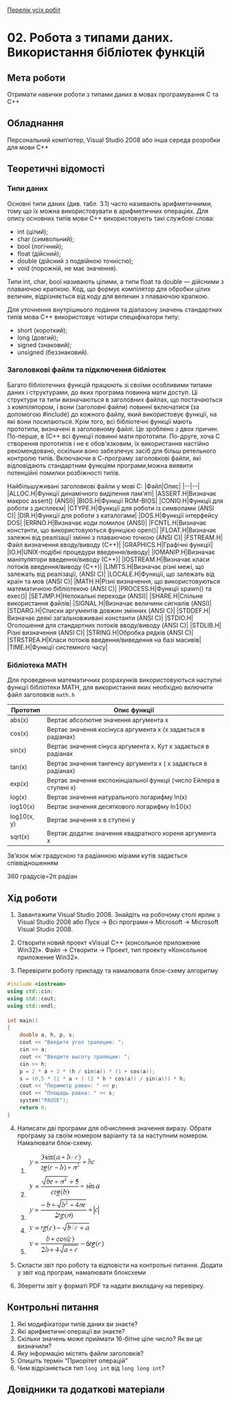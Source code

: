 [Перелік усіх робіт](README.md)

# 02. Робота з типами даних. Використання бібліотек функцій

## Мета роботи 

Отримати навички роботи з типами даних в мовах програмування C та С++

## Обладнання

Персональний комп’ютер, Visual Studio 2008 або інша середа розробки для мови C++

## Теоретичні відомості

### Типи даних

Основні типи даних (див. табл. 3.1) часто називають арифметичними, тому що їх можна використовувати в арифметичних операціях. Для опису основних типів мови C++ використовують такі службові слова:

* int (цілий);
* char (символьний);
* bool (логічний);
* float (дійсний);
* double (дійсний з подвійною точністю);
* void (порожній, не має значення).

Типи int, char, bool називають цілими, а типи float та double — дійсними з плаваючою крапкою. Код, що формує компілятор для обробки цілих величин, відрізняється від коду для величин з плаваючою крапкою.

Для уточнення внутрішнього подання та діапазону значень стандартних типів мова C++ використовує чотири специфікатори типу:

* short (короткий);
* long (довгий);
* signed (знаковий);
* unsigned (беззнаковий).

### Заголовкові файли та підключення бібліотек

Багато бібліотечних функцій працюють зі своїми особливими типами даних і структурами, до яких програма повинна мати доступ. Ці структури та типи визначаються в заголовних файлах, що постачаються з компілятором, і вони (заголовні файли) повинні включатися (за допомогою #include) до кожного файлу, який використовує функції, на які вони посилаються. Крім того, всі бібліотечні функції мають прототипи, визначені в заголовному файлі. Це зроблено з двох причин. По-перше, в (С++ всі функції повинні мати прототипи. По-друге, хоча С створення прототипів і не є обов'язковим, їх використання настійно рекомендовано, оскільки воно забезпечує засіб для більш ретельного контролю типів. Включаючи в С-програму заголовкові файли, які відповідають стандартним функціям програми,можна виявити потенційні помилки розбіжності типів.

Найбільшуживані заголовкові файли у мові С:
|Файл|Опис|
|--|--|
|ALLOC.Н|Функції динамічного виділення пам'яті|
|ASSERT.H|Визначає макрос assert() (ANSI)|
|BIOS.H|Функції ROM-BIOS|
|CONIO.H|Функції для роботи з дисплеєм|
|CTYPE.H|Функції для роботи із символами (ANSI С)|
|DIR.H|Функції для роботи з каталогами|
|DOS.H|Функції інтерфейсу DOS|
|ERRNO.H|Визначає коди помилок (ANSI)|
|FCNTL.H|Визначає константи, що використовуються функцією ореn()|
|FLOAT.H|Визначає залежні від реалізації змінні з плаваючою точкою (ANSI С)|
|FSTREAM.H|Файл визначення вводу/виводу (С++)|
|GRAPHICS.Н|Графічні функції|
|IO.Н|UNIX-подібні процедури введення/виводу|
|IOMANIP.H|Визначає маніпулятори введення/виводу (С++)|
|IOSTREAM.H|Визначає класи потоків введення/виводу (С++)|
|LIMITS.Н|Визначає різні межі, що залежать від реалізації, (ANSI С)|
|LOCALE.Н|Функції, що залежать від країн та мов (ANSI С)|
|МАТН.Н|Різні визначення, що використовуються математичною бібліотекою (ANSI С)|
|PROCESS.H|Функції spawn() та ехес()|
|SETJMP.H|Нелокальні переходи (ANSI)|
|SHARE.H|Спільне використання файлів|
|SIGNAL.H|Визначає величини сигналів (ANSI)|
|STDARG.H|Списки аргументів довжин змінних (ANSI С)|
|STDDEF.H|Визначає деякі загальновживані константи (ANSI С)|
|STDIO.H|Оголошення для стандартних потоків вводу/виводу (ANSI C)|
|STDLIB.H|Різні визначення (ANSI С)|
|STRING.H|Обробка рядків (ANSI С)|
|STRSTREA.H|Класи потоків введення/виведення на базі масивів|
|TIME.H|Функції системного часу|


### Бібліотека MATH

Для проведення математичних розрахунків використовуються наступні функції бібліотеки MATH, для використання яких необхідно включити файл заголовків `math.h`

|Прототип|Опис функції|
|--------|------------|
|abs(x)|Вертає абсолютне значення аргумента x|
|cos(x)|Вертає значення косінуса аргумента х (х задається в радіанах)|
|sin(x)|Вертає значення сінуса аргумента х. Кут х задається в радіанах|
|tan(x)|Вертає значення тангенсу аргумента х ( х задається в радіанах)|
|exp(x)|Вертає значення експонінціальної функціі (число Ейлера в ступені х)|
|log(x)|Вертає значення натурального логарифму ln(x)|
|log10(x)|Вертає значення десяткового логарифму ln10(x)|
|log10(x, y)|Вертає значення x в ступені y|
|sqrt(x)|Вертає додатнє значення квадратного кореня аргумента х|

Зв’язок між градусною та радіанною мірами кутів задається співвідношенням

360 градусів\=2π радіан

## Хід роботи

1. Завантажити Visual Studio 2008. Знайдіть на робочому столі ярлик з Visual Studio 2008 або Пуск → Всі програми→ Microsoft → Microsoft Visual Studio 2008.

2. Створити новий проект «Visual C++ (консольное приложение Win32)». Файл → Cтворити → Проект, тип проекту «Консольное приложение Win32».

3. Перевірити роботу прикладу та намалювати блок-схему алгоритму
```cpp
#include <iostream>
using std::cin;
using std::cout;
using std::endl;
 
int main() 
{
    double a, h, p, s;
    cout << "Введите угол трапеции: ";
    cin >> a;
    cout << "Введите высоту трапеции: ";
    cin >> h;
    p = 2 * a + 2 * (h / sin(a)) * (1 + cos(a));
    s = (0,5 * (2 * a + ( (2 * h * cos(a)) / sin(a))) * h;
    cout << "Периметр равен: " << p;
    cout << "Площадь равна: " << s;
    system("PAUSE");
    return 0;
}
```

4. Написати дві програми для обчислення значення виразу. Обрати програму за своїм номером варіанту та за наступним номером. Намалювати блок-схему.

	1. ![](img/02-020.gif) 
	2. ![](img/02-030.gif) 
	3. ![](img/02-040.gif) 
	4. ![](img/02-050.gif)
	5. ![](img/02-060.gif) 

5. Скласти звіт про роботу та відповісти на контрольні питання. Додати у звіт код програм, намалювати блоксхеми
6. Зберегти звіт у форматі PDF та надати викладачу на перевірку.

## Контрольні питання

1. Які модифікатори типів даних ви знаєте?
2. Які арифметичні операції ви знаєте?
3. Скільки значень може приймати 16-бітне ціле число? Як ви це визначили?
4. Яку інформацію містять файли заголовків?
5. Опишіть термін "Приорітет операцій"
6. Чим відрізняється тип `long int` від `long long int`?


## Довідники та додаткові матеріали
